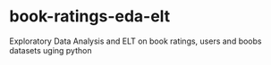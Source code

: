 # book-ratings-eda-elt
Exploratory Data Analysis and ELT on book ratings, users and boobs datasets uging python
